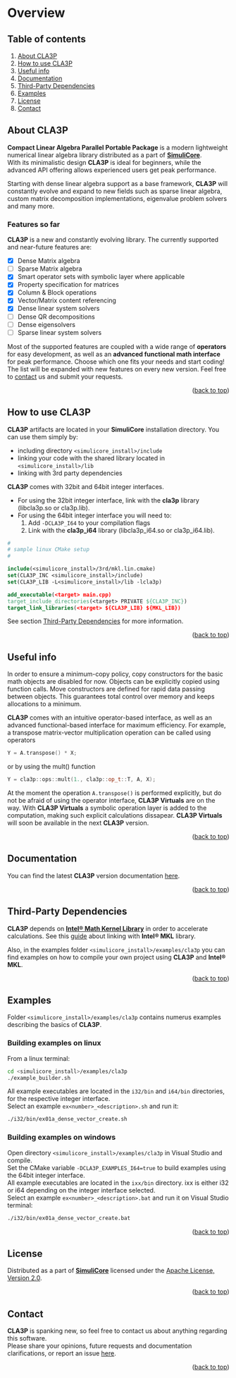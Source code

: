 <a name="readme-top"></a>




# Overview




## Table of contents

1. [About CLA3P](#about-cla3p)
2. [How to use CLA3P](#how-to-use-cla3p)
3. [Useful info](#useful-info)
4. [Documentation](#documentation)
5. [Third-Party Dependencies](#third-party-dependencies)
6. [Examples](#examples)
7. [License](#license)
8. [Contact](#contact)




<a name="about-cla3p"></a>
## About CLA3P

**Compact Linear Algebra Parallel Portable Package** is a modern lightweight numerical linear algebra library distributed as a part of [**SimuliCore**](https://connorkauf.github.io/SimuliCoreDocs/index.html).  
With its minimalistic design **CLA3P** is ideal for beginners, while the advanced API offering allows experienced users get peak performance.

Starting with dense linear algebra support as a base framework, **CLA3P** will constantly evolve and expand to new fields such as sparse linear algebra, custom matrix decomposition implementations, eigenvalue problem solvers and many more.

### Features so far

**CLA3P** is a new and constantly evolving library. The currently supported and near-future features are:

- [x] Dense Matrix algebra
- [ ] Sparse Matrix algebra
- [x] Smart operator sets with symbolic layer where applicable
- [x] Property specification for matrices
- [x] Column & Block operations
- [x] Vector/Matrix content referencing
- [x] Dense linear system solvers
- [ ] Dense QR decompositions
- [ ] Dense eigensolvers
- [ ] Sparse linear system solvers

Most of the supported features are coupled with a wide range of **operators** for easy development, as well as an **advanced functional math interface** for peak performance. Choose which one fits your needs and start coding! The list will be expanded with new features on every new version. Feel free to [contact](https://connorkauf.github.io/SimuliCoreDocs/index.html#contact) us and submit your requests.

<p align="right">(<a href="#readme-top">back to top</a>)</p>




<a name="how-to-use-cla3p"></a>
## How to use CLA3P

**CLA3P** artifacts are located in your **SimuliCore** installation directory. You can use them simply by:
* including directory `<simulicore_install>/include`
* linking your code with the shared library located in `<simulicore_install>/lib`
* linking with 3rd party dependencies

**CLA3P** comes with 32bit and 64bit integer interfaces.  
* For using the 32bit integer interface, link with the **cla3p** library (libcla3p.so or cla3p.lib).  
* For using the 64bit integer interface you will need to:
  1. Add `-DCLA3P_I64` to your compilation flags
  2. Link with the **cla3p_i64** library (libcla3p_i64.so or cla3p_i64.lib).

``` cmake
#
# sample linux CMake setup
#

include(<simulicore_install>/3rd/mkl.lin.cmake)
set(CLA3P_INC <simulicore_install>/include)
set(CLA3P_LIB -L<simulicore_install>/lib -lcla3p)

add_executable(<target> main.cpp)
target_include_directories(<target> PRIVATE ${CLA3P_INC})
target_link_libraries(<target> ${CLA3P_LIB} ${MKL_LIB})
```
See section [Third-Party Dependencies](#third-party-dependencies) for more information.

<p align="right">(<a href="#readme-top">back to top</a>)</p>




<a name="useful-info"></a>
## Useful info

In order to ensure a minimum-copy policy, copy constructors for the basic math objects are disabled for now. Objects can be explicitly copied using function calls. Move constructors are defined for rapid data passing between objects. This guarantees total control over memory and keeps allocations to a minimum.  

**CLA3P** comes with an intuitive operator-based interface, as well as an advanced functional-based interface for maximum efficiency. For example, a transpose matrix-vector multiplication operation can be called using operators
``` cpp
Y = A.transpose() * X;
```
or by using the mult() function
``` cpp
Y = cla3p::ops::mult(1., cla3p::op_t::T, A, X);
```
At the moment the operation `A.transpose()` is performed explicitly, but do not be afraid of using the operator interface, **CLA3P Virtuals** are on the way. With **CLA3P Virtuals** a symbolic operation layer is added to the computation, making such explicit calculations dissapear. **CLA3P Virtuals** will soon be available in the next **CLA3P** version.

<p align="right">(<a href="#readme-top">back to top</a>)</p>




<a name="documentation"></a>
## Documentation

You can find the latest **CLA3P** version documentation [here](https://connorkauf.github.io/SimuliCoreDocs/cla3p/latest/index.html).

<p align="right">(<a href="#readme-top">back to top</a>)</p>




<a name="third-party-dependencies"></a>
## Third-Party Dependencies

**CLA3P** depends on [**Intel&reg; Math Kernel Library**](https://www.intel.com/content/www/us/en/developer/tools/oneapi/onemkl.html) in order to accelerate calculations. See this [guide](https://github.com/connorkauf/SimuliCore/blob/stable-latest/3rd/mkl.md) about linking with **Intel&reg; MKL** library.

Also, in the examples folder `<simulicore_install>/examples/cla3p` you can find examples on how to compile your own project using **CLA3P** and **Intel&reg; MKL**.

<p align="right">(<a href="#readme-top">back to top</a>)</p>




<a name="examples"></a>
## Examples

Folder `<simulicore_install>/examples/cla3p` contains numerus examples describing the basics of **CLA3P**.  

### Building examples on linux
From a linux terminal:
``` sh
cd <simulicore_install>/examples/cla3p
./example_builder.sh
```
All example executables are located in the `i32/bin` and `i64/bin` directories, for the respective integer interface.  
Select an example `ex<number>_<description>.sh` and run it:
``` sh
./i32/bin/ex01a_dense_vector_create.sh
```

### Building examples on windows
Open directory `<simulicore_install>/examples/cla3p` in Visual Studio and compile.  
Set the CMake variable `-DCLA3P_EXAMPLES_I64=true` to build examples using the 64bit integer interface.  
All example executables are located in the `ixx/bin` directory. ixx is either i32 or i64 depending on the integer interface selected.  
Select an example `ex<number>_<description>.bat` and run it on Visual Studio terminal:
``` sh
./i32/bin/ex01a_dense_vector_create.bat
```

<p align="right">(<a href="#readme-top">back to top</a>)</p>




<a name="license"></a>
## License

Distributed as a part of [**SimuliCore**](https://connorkauf.github.io/SimuliCoreDocs/index.html) licensed under the [Apache License, Version 2.0](https://www.apache.org/licenses/LICENSE-2.0).

<p align="right">(<a href="#readme-top">back to top</a>)</p>




<a name="contact"></a>
## Contact

**CLA3P** is spanking new, so feel free to contact us about anything regarding this software.  
Please share your opinions, future requests and documentation clarifications, or report an issue [here](https://connorkauf.github.io/SimuliCoreDocs/index.html#contact).

<p align="right">(<a href="#readme-top">back to top</a>)</p>


